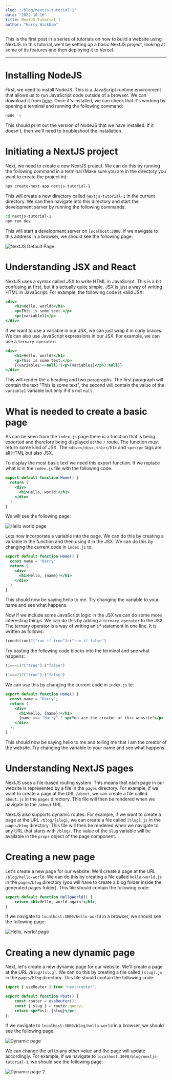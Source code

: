 ```yaml
---
slug: "/blog/nextjs-tutorial-1"
date: "2022-10-16"
title: NextJS Tutorial 1
author: "Harry Wickham"
---
```


This is the first post in a series of tutorials on how to build a website using NextJS. In this tutorial, we'll be setting up a basic NextJS project, looking at some of its features and then deploying it to Vercel.

---

# Installing NodeJS

First, we need to install NodeJS. This is a JavaScript runtime environment that allows us to run JavaScript code outside of a browser. We can download it from [here](https://nodejs.org/en/download/). Once it's installed, we can check that it's working by opening a terminal and running the following command:

```bash
node -v
```

This should print out the version of NodeJS that we have installed. If it doesn't, then we'll need to troubleshoot the installation.

# Initiating a NextJS project

Next, we need to create a new NextJS project. We can do this by running the following command in a terminal (Make sure you are in the directory you want to create the project in):

```bash
npx create-next-app nextjs-tutorial-1
```

This will create a new directory called `nextjs-tutorial-1` in the current directory. We can then navigate into this directory and start the development server by running the following commands:

```bash
cd nextjs-tutorial-1
npm run dev
```

This will start a development server on `localhost:3000`. If we navigate to this address in a browser, we should see the following page:

![NextJS Default Page](https://yordevs.com/images/nextjs-tutorial-1/nextjs-default-page.png)

# Understanding JSX and React

NextJS uses a syntax called JSX to write HTML in JavaScript. This is a bit confusing at first, but it's actually quite simple. JSX is just a way of writing HTML in JavaScript. For example, the following code is valid JSX:

```jsx
<div>
    <h1>Hello, world!</h1>
    <p>This is some text.</p>
    <p>{variable1}</p>
</div>
```

If we want to use a variable in our JSX, we can just wrap it in curly braces. We can also use JavaScript expressions in our JSX. For example, we can use a `ternary operator`:

```jsx
<div>
    <h1>Hello, world!</h1>
    <p>This is some text.</p>
    {(variable1!==null)?(<p>{variable1}</p>):null}}
</div>
```

This will render the a heading and two paragraphs. The first paragraph will contain the text "This is some text", the second will contain the value of the `variable1` variable but only if it's not `null`.

# What is needed to create a basic page

As can be seen from the `index.js` page there is a function that is being exported and therefore being displayed at the `/` route. The function must return some kind of JSX. The `<div></div>`, `<h1></h1>` and `<p></p>` tags are all HTML but also JSX. 

To display the most basic text we need this export function. If we replace what is in the `index.js` file with the following code:

```jsx
export default function Home() {
  return (
    <div>
      <h1>Hello, world!</h1>
    </div>
  )
}
```

We will see the following page:

![Hello world page](https://yordevs.com/images/nextjs-tutorial-1/hello-world-page.png)

Lets now incorporate a variable into the page. We can do this by creating a variable in the function and then using it in the JSX. We can do this by changing the current code in `index.js` to:

```jsx
export default function Home() {
  const name = "Harry"
  return (
    <div>
      <h1>Hello, {name}!</h1>
    </div>
  )
}
```

This should now be saying hello to me. Try changing the variable to your name and see what happens.

Now if we include some JavaScript logic in the JSX we can do some more interesting things. We can do this by adding a `ternary operator` to the JSX. The ternary operator is a way of writing an `if` statement in one line. It is written as follows:

```jsx
(condition)?("run if true"):("run if false")
```
Try pasting the following code blocks into the terminal and see what happens:

```jsx
(1===1)?("true"):("false")
```
```jsx
(1===2)?("true"):("false")
```


We can use this by changing the current code in `index.js` to:

```jsx
export default function Home() {
  const name = "Harry";
  return (
    <div>
      <h1>Hello, {name}!</h1>
      {name === "Harry" ? <p>You are the creator of this website!</p> : null}
    </div>
  );
}
```

This should now be saying hello to me and telling me that I am the creator of the website. Try changing the variable to your name and see what happens.


# Understanding NextJS pages

NextJS uses a file-based routing system. This means that each page in our website is represented by a file in the `pages` directory. For example, if we want to create a page at the URL `/about`, we can create a file called `about.js` in the `pages` directory. This file will then be rendered when we navigate to the `/about` URL.

NextJS also supports dynamic routes. For example, if we want to create a page at the URL `/blog/[slug]`, we can create a file called `[slug].js` in the `pages/blog` directory. This file will then be rendered when we navigate to any URL that starts with `/blog/`. The value of the `slug` variable will be available in the `props` object of the page component.

# Creating a new page

Let's create a new page for our website. We'll create a page at the URL `/blog/hello-world`. We can do this by creating a file called `hello-world.js` in the `pages/blog` directory (you will have to create a blog folder inside the generated pages folder). This file should contain the following code:

```jsx
export default function HelloWorld() {
    return <h1>Hello, world again!</h1>;
}
```

If we navigate to `localhost:3000/hello-world` in a browser, we should see the following page:

![Hello, world! page](https://yordevs.com/images/nextjs-tutorial-1/hello-world-again-page.png)

# Creating a new dynamic page

Next, let's create a new dynamic page for our website. We'll create a page at the URL `/blog/[slug]`. We can do this by creating a file called `[slug].js` in the `pages/blog` directory. This file should contain the following code:

```jsx
import { useRouter } from "next/router";

export default function Post() {
    const router = useRouter();
    const { slug } = router.query;
    return <p>Post: {slug}</p>;
};
```

If we navigate to `localhost:3000/blog/hello-world` in a browser, we should see the following page:

![Dynamic page](https://yordevs.com/images/nextjs-tutorial-1/dynamic-page.png)

We can change the url to any other value and the page will update accordingly. For example, if we navigate to `localhost:3000/blog/nextjs-tutorial-1`, we should see the following page:

![Dynamic page 2](https://yordevs.com/images/nextjs-tutorial-1/dynamic-page-2.png)


